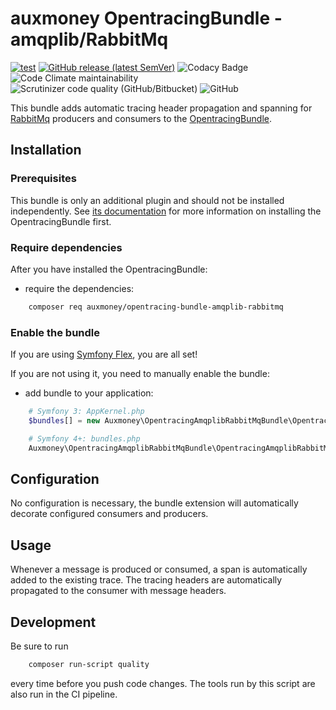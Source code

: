# auxmoney OpentracingBundle - amqplib/RabbitMq

[![test](https://github.com/auxmoney/OpentracingBundle-amqplib-RabbitMq/workflows/test/badge.svg)](https://github.com/auxmoney/OpentracingBundle-amqplib-RabbitMq/actions?query=workflow%3Atest)
[![GitHub release (latest SemVer)](https://img.shields.io/github/v/release/auxmoney/OpentracingBundle-amqplib-RabbitMq)](https://github.com/auxmoney/OpentracingBundle-amqplib-RabbitMq/releases/latest)
![Codacy Badge](https://api.codacy.com/project/badge/Grade/0f9a9d8ae1084efaa11ec443ca426a75)
![Code Climate maintainability](https://img.shields.io/codeclimate/maintainability/auxmoney/OpentracingBundle-amqplib-RabbitMq)
![Scrutinizer code quality (GitHub/Bitbucket)](https://img.shields.io/scrutinizer/quality/g/auxmoney/OpentracingBundle-amqplib-RabbitMq)
![GitHub](https://img.shields.io/github/license/auxmoney/OpentracingBundle-amqplib-RabbitMq)

This bundle adds automatic tracing header propagation and spanning for [RabbitMq](https://github.com/php-amqplib/RabbitMqBundle) producers 
and consumers to the [OpentracingBundle](https://github.com/auxmoney/OpentracingBundle-core).

## Installation

### Prerequisites

This bundle is only an additional plugin and should not be installed independently. See
[its documentation](https://github.com/auxmoney/OpentracingBundle-core#installation) for more information on installing the OpentracingBundle first.

### Require dependencies

After you have installed the OpentracingBundle:

  * require the dependencies:

```bash
    composer req auxmoney/opentracing-bundle-amqplib-rabbitmq
```

### Enable the bundle

If you are using [Symfony Flex](https://github.com/symfony/flex), you are all set!

If you are not using it, you need to manually enable the bundle:

  * add bundle to your application:

```php
    # Symfony 3: AppKernel.php
    $bundles[] = new Auxmoney\OpentracingAmqplibRabbitMqBundle\OpentracingAmqplibRabbitMqBundle();
```

```php
    # Symfony 4+: bundles.php
    Auxmoney\OpentracingAmqplibRabbitMqBundle\OpentracingAmqplibRabbitMqBundle::class => ['all' => true],
```

## Configuration

No configuration is necessary, the bundle extension will automatically decorate configured consumers and producers.

## Usage

Whenever a message is produced or consumed, a span is automatically added to the existing trace. The tracing headers are automatically
propagated to the consumer with message headers.

## Development

Be sure to run

```bash
    composer run-script quality
```

every time before you push code changes. The tools run by this script are also run in the CI pipeline.
